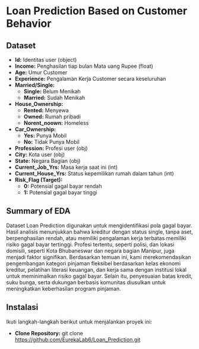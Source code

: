 # Loan Prediction Based on Customer Behavior

## Dataset
- **Id:** Identitas user (object)
- **Income:** Penghasilan tiap bulan Mata uang Rupee (float)
- **Age:** Umur Customer
- **Experience:** Pengalaman Kerja Customer secara keseluruhan
- **Married/Single:**
    - **Single:** Belum Menikah
    - **Married:** Sudah Menikah
- **House_Ownership:**
    - **Rented:** Menyewa
    - **Owned:** Rumah pribadi
    - **Norent_noown:** Homeless
- **Car_Ownership:**
    - **Yes:** Punya Mobil
    - **No:** Tidak Punya Mobil
- **Profession:** Profesi user (obj)
- **City:** Kota user (obj)
- **State:** Negara Bagian (obj)
- **Current_Job_Yrs:** Masa kerja saat ini (int)
- **Current_House_Yrs:** Status kepemilikan rumah dalam tahun (int)
- **Risk_Flag (Target):**
    - **0:** Potensial gagal bayar rendah
    - **1:** Potensial gagal bayar tinggi
 
## Summary of EDA
Dataset Loan Prediction digunakan untuk mengidentifikasi pola gagal bayar. Hasil analisis menunjukkan bahwa kreditur dengan status single, tanpa aset, berpenghasilan rendah, atau memiliki pengalaman kerja terbatas memiliki risiko gagal bayar tertinggi. Profesi tertentu, seperti polisi, dan lokasi domisili, seperti Kota Bhubaneswar dan negara bagian Manipur, juga menjadi faktor signifikan. Berdasarkan temuan ini, kami merekomendasikan pengembangan kategori pinjaman fleksibel berdasarkan kelas ekonomi kreditur, pelatihan literasi keuangan, dan kerja sama dengan institusi lokal untuk meminimalkan risiko gagal bayar. Selain itu, penyesuaian batas kredit, suku bunga, serta dukungan berbasis komunitas diusulkan untuk meningkatkan keberhasilan program pinjaman.


## Instalasi

Ikuti langkah-langkah berikut untuk menjalankan proyek ini:
- **Clone Repository:**
git clone https://github.com/EurekaLab6/Loan_Prediction.git
